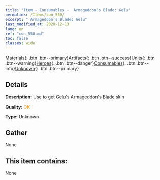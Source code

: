 ```yaml
---
title: "Item - Consumables -  Armageddon's Blade: Gelu"
permalink: /Items/con_550/
excerpt: " Armageddon's Blade: Gelu"
last_modified_at: 2020-12-13
lang: en
ref: "con_550.md"
toc: false
classes: wide
---
```

 [Materials](/Items/){: .btn .btn--primary}[Artifacts](/Items/Artifacts/){: .btn .btn--success}[Units](/Items/Units/){: .btn .btn--warning}[Heroes](/Items/Heroes/){: .btn .btn--danger}[Consumables](/Items/Consumables/){: .btn .btn--info}[Unknown](/Items/Unknown/){: .btn .btn--primary}

## Details
 **Description:** Use to get Gelu's Armageddon's Blade skin

 **Quality:** <span style="color: #FF8C00">OK</span>

 **Type:** Unknown

## Gather

  None

## This item contains:

  None

